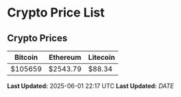 # Crypto Price List

## Crypto Prices
| Bitcoin | Ethereum | Litecoin |
| ------- | -------- | -------- |
| $105659 | $2543.79 | $88.34 |
**Last Updated:** 2025-06-01 22:17 UTC
**Last Updated:** $DATE$
